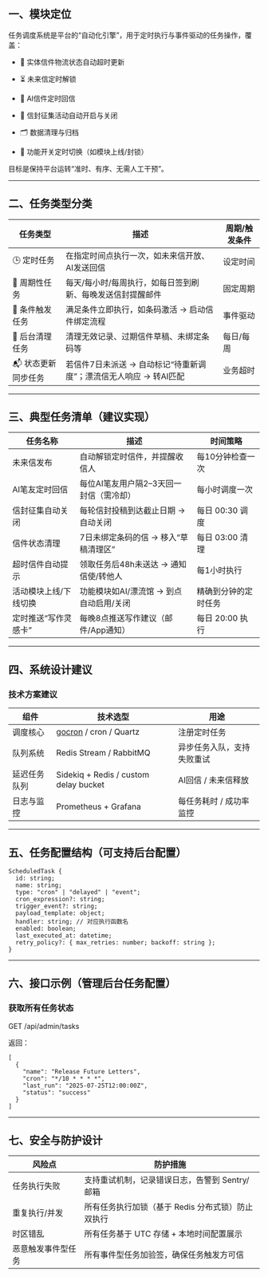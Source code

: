 ## **一、模块定位**

  

任务调度系统是平台的“自动化引擎”，用于定时执行与事件驱动的任务操作，覆盖：

- 📮 实体信件物流状态自动超时更新
    
- ⏳ 未来信定时解锁
    
- 📢 AI信件定时回信
    
- 📨 信封征集活动自动开启与关闭
    
- 🗂 数据清理与归档
    
- 🧭 功能开关定时切换（如模块上线/封锁）
    

  

目标是保持平台运转“准时、有序、无需人工干预”。

---

## **二、任务类型分类**

|**任务类型**|**描述**|**周期/触发条件**|
|---|---|---|
|🕒 定时任务|在指定时间点执行一次，如未来信开放、AI发送回信|设定时间|
|🔁 周期性任务|每天/每小时/每周执行，如每日签到刷新、每晚发送信封提醒邮件|固定周期|
|🧠 条件触发任务|满足条件立即执行，如条码激活 → 启动信件绑定流程|事件驱动|
|🧹 后台清理任务|清理无效记录、过期信件草稿、未绑定条码等|每日/每周|
|📬 状态更新同步任务|若信件7日未派送 → 自动标记“待重新调度”；漂流信无人响应 → 转AI匹配|业务超时|

---

## **三、典型任务清单（建议实现）**

|**任务名称**|**描述**|**时间策略**|
|---|---|---|
|未来信发布|自动解锁定时信件，并提醒收信人|每10分钟检查一次|
|AI笔友定时回信|每位AI笔友用户隔2–3天回一封信（需冷却）|每小时调度一次|
|信封征集自动关闭|每轮信封投稿到达截止日期 → 自动关闭|每日 00:30 调度|
|信件状态清理|7日未绑定条码的信 → 移入“草稿清理区”|每日 03:00 清理|
|超时信件自动提示|领取任务后48h未送达 → 通知信使/转他人|每1小时执行|
|活动模块上线/下线切换|功能模块如AI/漂流馆 → 到点自动启用/关闭|精确到分钟的定时任务|
|定时推送“写作灵感卡”|每晚8点推送写作建议（邮件/App通知）|每日 20:00 执行|

---

## **四、系统设计建议**

  

### **技术方案建议**

|**组件**|**技术选型**|**用途**|
|---|---|---|
|调度核心|[gocron](https://github.com/go-co-op/gocron) / cron / Quartz|注册定时任务|
|队列系统|Redis Stream / RabbitMQ|异步任务入队，支持失败重试|
|延迟任务队列|Sidekiq + Redis / custom delay bucket|AI回信 / 未来信释放|
|日志与监控|Prometheus + Grafana|每任务耗时 / 成功率监控|

---

## **五、任务配置结构（可支持后台配置）**

```
ScheduledTask {
  id: string;
  name: string;
  type: "cron" | "delayed" | "event";
  cron_expression?: string;
  trigger_event?: string;
  payload_template: object;
  handler: string; // 对应执行函数名
  enabled: boolean;
  last_executed_at: datetime;
  retry_policy?: { max_retries: number; backoff: string };
}
```

---

## **六、接口示例（管理后台任务配置）**

  

### **获取所有任务状态**

  

GET /api/admin/tasks

  

返回：

```
[
  {
    "name": "Release Future Letters",
    "cron": "*/10 * * * *",
    "last_run": "2025-07-25T12:00:00Z",
    "status": "success"
  }
]
```

---

## **七、安全与防护设计**

|**风险点**|**防护措施**|
|---|---|
|任务执行失败|支持重试机制，记录错误日志，告警到 Sentry/邮箱|
|重复执行/并发|所有任务执行加锁（基于 Redis 分布式锁）防止双执行|
|时区错乱|所有任务基于 UTC 存储 + 本地时间配置展示|
|恶意触发事件型任务|所有事件型任务加验签，确保任务触发方可信|
